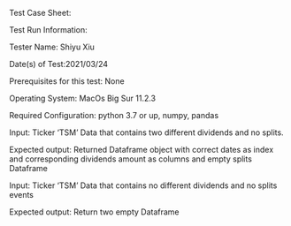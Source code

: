 ﻿Test Case Sheet:

Test Run Information:

Tester Name: Shiyu Xiu

Date(s) of Test:2021/03/24

Prerequisites for this test: None

Operating System: MacOs Big Sur 11.2.3

Required Configuration: python 3.7 or up, numpy, pandas

Input:
Ticker ‘TSM’ Data that contains two different dividends and no splits.

Expected output:
Returned Dataframe object with correct dates as index and corresponding dividends amount as columns and empty splits Dataframe

Input:
Ticker ‘TSM’ Data that contains no different dividends and no splits events

Expected output:
Return two empty Dataframe
